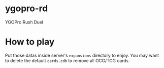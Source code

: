 # ygopro-rd
YGOPro Rush Duel

# How to play
Put those datas inside server's `expansions` directory to enjoy. You may want to delete the default `cards.cdb` to remove all OCG/TCG cards.
